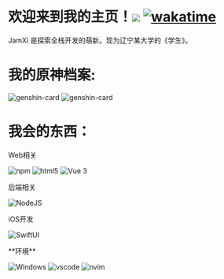 # 欢迎来到我的主页！![](https://visitor-badge.laobi.icu/badge?page_id=Innei.readme) [![wakatime](https://wakatime.com/badge/user/9213dc96-df0d-4e66-b0bb-50f9e04e988c.svg)](https://wakatime.com/@9213dc96-df0d-4e66-b0bb-50f9e04e988c)

JamXi 是探索全栈开发的萌新。现为辽宁某大学的《学生》。

# 我的原神档案:

<img src="https://genshin-card.getloli.com/27/282796368.png" alt="genshin-card" />
<img src="https://genshin-card.getloli.com/17/124931639.png" alt="genshin-card" />

# 我会的东西：
Web相关
<p>
  <img alt="npm" src="https://img.shields.io/badge/-NPM-CB3837?style=flat-square&logo=npm&logoColor=white" />
  <img alt="html5" src="https://img.shields.io/badge/-HTML5-E34F26?style=flat-square&logo=html5&logoColor=white" />
  <img alt="Vue 3" src="https://img.shields.io/badge/-Vue-5BA17F?style=flat-square&logo=vue.js&logoColor=white" />
</p>
后端相关
<p>
  <img alt="NodeJS" src="https://img.shields.io/badge/-NodeJS-43853d?style=flat-square&logo=Node.js&logoColor=white" />
</p>
iOS开发
<p>
  <img alt="SwiftUI" src="https://img.shields.io/badge/-SwiftUI-EB543A?style=flat-square&logo=swift&logoColor=white" />
</p>
**环境**
<p>
  <img alt="Windows" src="https://img.shields.io/badge/-Windows-009?style=flat-square&logo=windows&logoColor=white />
  <img alt="macOS" src="https://img.shields.io/badge/-macOS-333?style=flat-square&logo=apple&logoColor=white" />
  <img alt="vscode" src="https://img.shields.io/badge/Visual%20Studio%20Code-blue?style=flat-square&logo=visual-studio-code&logoColor=ffffff" />
  <img alt="nvim" src="https://img.shields.io/badge/NeoVim-649047?style=flat-square&logo=neovim&logoColor=ffffff" />
</p>
